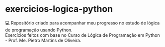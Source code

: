 # exercicios-logica-python

💻 Repositório criado para acompanhar meu progresso no estudo de lógica de programação usando Python.  
   Exercícios feitos com base no Curso de Lógica de Programação em Python - Prof. Me. Pietro Martins de Oliveira.
